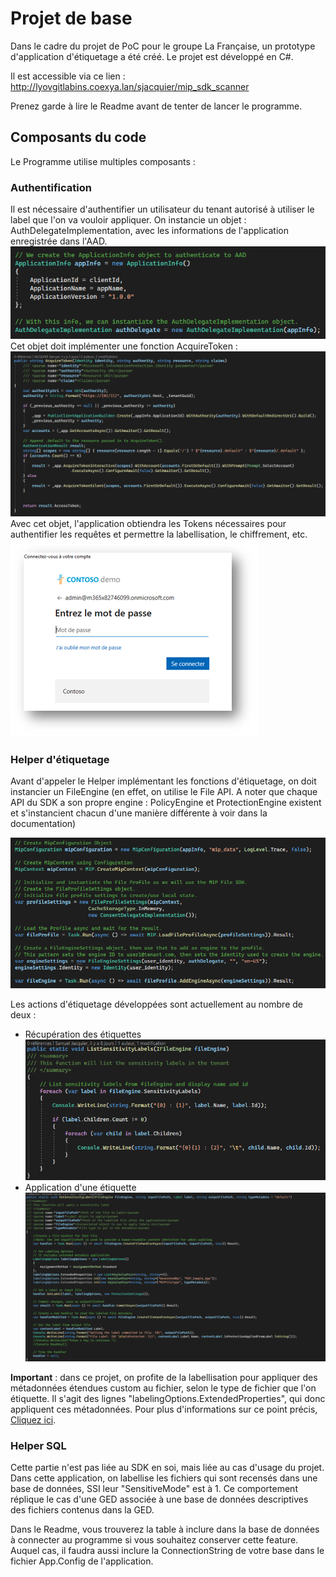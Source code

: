 # Projet de base
Dans le cadre du projet de PoC pour le groupe La Française, un prototype d'application d'étiquetage a été créé.
Le projet est développé en C#.

Il est accessible via ce lien : 
http://lyovgitlabins.coexya.lan/sjacquier/mip_sdk_scanner

Prenez garde à lire le Readme avant de tenter de lancer le programme.

## Composants du code
Le Programme utilise multiples composants :

### Authentification
Il est nécessaire d'authentifier un utilisateur du tenant autorisé à utiliser le label que l'on va vouloir appliquer.
On instancie un objet : AuthDelegateImplementation, avec les informations de l'application enregistrée dans l'AAD.
![image.png](/.attachments/image-f672c85b-ab11-42f1-b00d-24b269ccafe5.png)
Cet objet doit implémenter une fonction AcquireToken :
![image.png](/.attachments/image-b5cb313b-0449-4112-8a1f-c66186c7d43d.png)
Avec cet objet, l'application obtiendra les Tokens nécessaires pour authentifier les requêtes et permettre la labellisation, le chiffrement, etc.
![image.png](/.attachments/image-96708633-1ac3-4a73-8626-4d7a5e944e96.png)

### Helper d'étiquetage
Avant d'appeler le Helper implémentant les fonctions d'étiquetage, on doit instancier un FileEngine (en effet, on utilise le File API. A noter que chaque API du SDK a son propre engine : PolicyEngine et ProtectionEngine existent et s'instancient chacun d'une manière différente à voir dans la documentation)

![image.png](/.attachments/image-d2993147-ac0f-4617-b705-eb39bae8a65a.png)

Les actions d'étiquetage développées sont actuellement au nombre de deux :

- Récupération des étiquettes
![image.png](/.attachments/image-6f6f6e19-8fcd-4928-895d-e33b5de819ad.png)
- Application d'une étiquette
![image.png](/.attachments/image-6634efc6-d80e-4794-9619-3e0b17be0106.png)

**Important** : dans ce projet, on profite de la labellisation pour appliquer des métadonnées étendues custom au fichier, selon le type de fichier que l'on étiquette.
Il s'agit des lignes "labelingOptions.ExtendedProperties", qui donc appliquent ces métadonnées.
Pour plus d'informations sur ce point précis, [Cliquez ici](https://learn.microsoft.com/en-us/information-protection/develop/concept-mip-metadata#extending-metadata-with-custom-attributes).

### Helper SQL
Cette partie n'est pas liée au SDK en soi, mais liée au cas d'usage du projet.
Dans cette application, on labellise les fichiers qui sont recensés dans une base de données, SSI leur "SensitiveMode" est à 1.
Ce comportement réplique le cas d'une GED associée à une base de données descriptives des fichiers contenus dans la GED.

Dans le Readme, vous trouverez la table à inclure dans la base de données à connecter au programme si vous souhaitez conserver cette feature.
Auquel cas, il faudra aussi inclure la ConnectionString de votre base dans le fichier App.Config de l'application.
